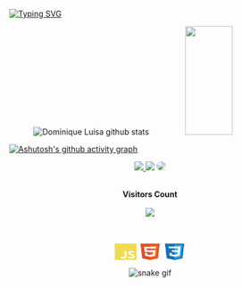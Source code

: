 [![Typing SVG](https://readme-typing-svg.herokuapp.com/?color=7B68EE&size=35&center=true&vCenter=true&width=1000&lines=HELLO,+My+name+is+Dominique+Luisa;I'm+25+years+old;I'm+from+Brazil;Front-End+developer+💻;Software+Engineering+student+💻;Be+Welcome!+😊)](https://git.io/typing-svg)

<div align="center">
  <img width="49%" height="195px" src="https://github-readme-stats.vercel.app/api?username=DominiqueLuisa&show_icons=true&count_private=true&hide_border=true&title_color=6A5ACD&icon_color=9370DB&text_color=9370DB&bg_color=0d1117" alt="Dominique Luisa github stats" /> 
  <img width="41%" height="195px" src="https://github-readme-stats.vercel.app/api/top-langs/?username=DominiqueLuisa&layout=compact&hide_border=true&title_color=6A5ACD&text_color=9370DB&bg_color=0d1117" />
</div>

[![Ashutosh's github activity graph](https://github-readme-activity-graph.cyclic.app/graph?username=DominiqueLuisa&bg_color=0d1117&color=8c5ace&line=29157a&point=6c38cc&area=true&hide_border=true)](https://github.com/ashutosh00710/github-readme-activity-graph)


<div align="center"> 
<a href="https://www.instagram.com/domii_luisa/" target="_blank"><img src="https://img.shields.io/badge/-Instagram-%23E4405F?style=for-the-badge&logo=instagram&logoColor=white"</a>
<a href = "vanz.domi@gmail.com"> <img src="https://img.shields.io/badge/-Gmail-%23333?style=for-the-badge&logo=gmail&logoColor=white" target="_blank"></a>
<a href="https://www.linkedin.com/in/dominique-lu%C3%ADsa-8736a7187/" target="_blank"><img src="https://img.shields.io/badge/-LinkedIn-%230077B5?style=for-the-badge&logo=linkedin&logoColor=white" style="border-radius: 30px" target="_blank"></a> 
 </div>
  
  <div align="center">
<br><p align="centre"><b>Visitors Count</b></p>  
<p align="center"><img align="center" src="https://profile-counter.glitch.me/{DominiqueLuisa}/count.svg" /></p> 
<br>
</div>
<div style="display: inline_block" align="center"><br>
  <img align="center" alt="Js" height="30" width="40" src="https://raw.githubusercontent.com/devicons/devicon/master/icons/javascript/javascript-plain.svg ">
  <img align="center" alt="HTML" height="30" width="40" src="https://raw.githubusercontent.com/devicons/devicon/master/icons/html5/html5-original.svg ">
  <img align="center" alt="CSS" height="30" width="40" src="https://raw.githubusercontent.com/devicons/devicon/master/icons/css3/css3-original.svg ">

  ![snake gif](https://github.com/DominiqueLuisa/DominiqueLuisa/blob/output/github-contribution-grid-snake.svg)

